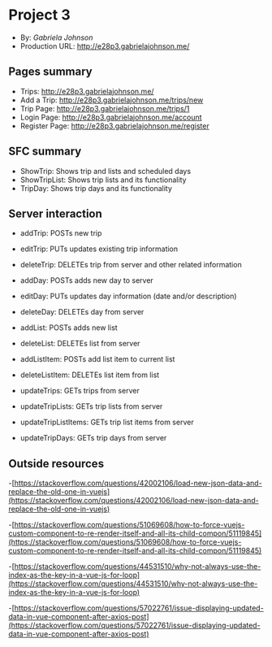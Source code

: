 # Project 3
+ By: *Gabriela Johnson*
+ Production URL: <http://e28p3.gabrielajohnson.me/>

## Pages summary
- Trips: <http://e28p3.gabrielajohnson.me/>
- Add a Trip: <http://e28p3.gabrielajohnson.me/trips/new>
- Trip Page: <http://e28p3.gabrielajohnson.me/trips/1>
- Login Page: <http://e28p3.gabrielajohnson.me/account>
- Register Page: <http://e28p3.gabrielajohnson.me/register>

## SFC summary

- ShowTrip: Shows trip and lists and scheduled days
- ShowTripList: Shows trip lists and its functionality
- TripDay: Shows trip days and its functionality

## Server interaction

- addTrip: POSTs new trip
- editTrip: PUTs updates existing trip information
- deleteTrip: DELETEs trip from server and other related information

- addDay: POSTs adds new day to server
- editDay: PUTs updates day information (date and/or description)
- deleteDay: DELETEs day from server

- addList: POSTs adds new list
- deleteList: DELETEs list from server

- addListItem: POSTs add list item to current list
- deleteListItem: DELETEs list item from list

- updateTrips: GETs trips from server
- updateTripLists: GETs trip lists from server
- updateTripListItems: GETs trip list items from server
- updateTripDays: GETs trip days from server

## Outside resources
-[https://stackoverflow.com/questions/42002106/load-new-json-data-and-replace-the-old-one-in-vuejs](https://stackoverflow.com/questions/42002106/load-new-json-data-and-replace-the-old-one-in-vuejs)

-[https://stackoverflow.com/questions/51069608/how-to-force-vuejs-custom-component-to-re-render-itself-and-all-its-child-compon/51119845](https://stackoverflow.com/questions/51069608/how-to-force-vuejs-custom-component-to-re-render-itself-and-all-its-child-compon/51119845)

-[https://stackoverflow.com/questions/44531510/why-not-always-use-the-index-as-the-key-in-a-vue-js-for-loop](https://stackoverflow.com/questions/44531510/why-not-always-use-the-index-as-the-key-in-a-vue-js-for-loop)

-[https://stackoverflow.com/questions/57022761/issue-displaying-updated-data-in-vue-component-after-axios-post](https://stackoverflow.com/questions/57022761/issue-displaying-updated-data-in-vue-component-after-axios-post)

